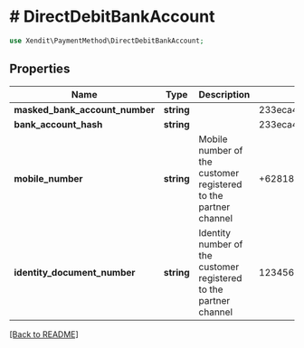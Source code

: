 # # DirectDebitBankAccount


```php
use Xendit\PaymentMethod\DirectDebitBankAccount;
```

## Properties

Name | Type | Description | Examples | Notes
------------ | ------------- | ------------- | ------------- | ------------- 
**masked_bank_account_number** | **string** |  | 233eca40ff303ba15bf39052ca3102c6 |  [optional]
**bank_account_hash** | **string** |  | 233eca40ff303ba15bf39052ca3102c6 |  [optional]
**mobile_number** | **string** | Mobile number of the customer registered to the partner channel | +62818555988 |  [optional]
**identity_document_number** | **string** | Identity number of the customer registered to the partner channel | 1234567891113 |  [optional]

[[Back to README]](../../README.md)
